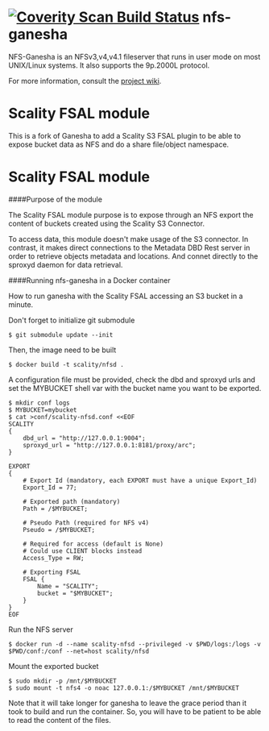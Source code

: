 [![Coverity Scan Build Status](https://scan.coverity.com/projects/2187/badge.svg)](https://scan.coverity.com/projects/2187)
nfs-ganesha
===========

NFS-Ganesha is an NFSv3,v4,v4.1 fileserver that runs in user mode on most UNIX/Linux systems.  It also supports the 9p.2000L protocol.

For more information, consult the [project wiki](https://github.com/nfs-ganesha/nfs-ganesha/wiki).

Scality FSAL module
=============

This is a fork of Ganesha to add a Scality S3 FSAL plugin to be able to expose bucket data as NFS and do a share file/object namespace.

Scality FSAL module
=============

####Purpose of the module

The Scality FSAL module purpose is to expose through an NFS export the content of buckets created using the Scality S3 Connector.

To access data, this module doesn't make usage of the S3 connector. In contrast, it makes direct connections to the Metadata DBD Rest server in order to retrieve objects metadata and locations. And connet directly to the sproxyd daemon for data retrieval.


####Running nfs-ganesha in a Docker container

How to run ganesha with the Scality FSAL accessing an S3 bucket in a minute.

Don't forget to initialize git submodule
```
$ git submodule update --init
```

Then, the image need to be built
```
$ docker build -t scality/nfsd .
```

A configuration file must be provided, check the dbd and sproxyd urls and set the MYBUCKET shell var with the bucket name you want to be exported.


```
$ mkdir conf logs
$ MYBUCKET=mybucket
$ cat >conf/scality-nfsd.conf <<EOF
SCALITY
{
	dbd_url = "http://127.0.0.1:9004";
	sproxyd_url = "http://127.0.0.1:8181/proxy/arc";
}

EXPORT
{
	# Export Id (mandatory, each EXPORT must have a unique Export_Id)
	Export_Id = 77;

	# Exported path (mandatory)
	Path = /$MYBUCKET;

	# Pseudo Path (required for NFS v4)
	Pseudo = /$MYBUCKET;

	# Required for access (default is None)
	# Could use CLIENT blocks instead
	Access_Type = RW;

	# Exporting FSAL
	FSAL {
		Name = "SCALITY";
		bucket = "$MYBUCKET";
	}
}
EOF
```

Run the NFS server

```
$ docker run -d --name scality-nfsd --privileged -v $PWD/logs:/logs -v $PWD/conf:/conf --net=host scality/nfsd

```


Mount the exported bucket

```
$ sudo mkdir -p /mnt/$MYBUCKET
$ sudo mount -t nfs4 -o noac 127.0.0.1:/$MYBUCKET /mnt/$MYBUCKET
```

Note that it will take longer for ganesha to leave the grace period than it took to build and run the container. So, you will have to be patient to be able to read the content of the files. 
